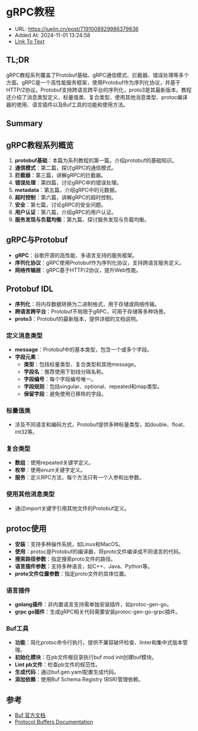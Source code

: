 # gRPC教程
- URL: https://juejin.cn/post/7191008929986379836
- Added At: 2024-11-01 13:24:58
- [Link To Text](2024-11-01-grpc教程_raw.md)

## TL;DR
gRPC教程系列覆盖了Protobuf基础、gRPC通信模式、拦截器、错误处理等多个方面。gRPC是一个高性能服务框架，使用Protobuf作为序列化协议，并基于HTTP/2协议。Protobuf支持跨语言跨平台的序列化，proto3是其最新版本。教程还介绍了消息类型定义、标量值类、复合类型、使用其他消息类型、protoc编译器的使用、语言插件以及Buf工具的功能和使用方法。

## Summary
## gRPC教程系列概览
1. **protobuf基础**：本篇为系列教程的第一篇，介绍protobuf的基础知识。
2. **通信模式**：第二篇，探讨gRPC的通信模式。
3. **拦截器**：第三篇，讲解gRPC的拦截器。
4. **错误处理**：第四篇，讨论gRPC中的错误处理。
5. **metadata**：第五篇，介绍gRPC中的元数据。
6. **超时控制**：第六篇，讲解gRPC的超时控制。
7. **安全**：第七篇，讨论gRPC的安全问题。
8. **用户认证**：第八篇，介绍gRPC的用户认证。
9. **服务发现与负载均衡**：第九篇，探讨服务发现与负载均衡。

## gRPC与Protobuf
- **gRPC**：谷歌开源的高性能、多语言支持的服务框架。
- **序列化协议**：gRPC使用Protobuf作为序列化协议，支持跨语言服务定义。
- **网络传输层**：gRPC基于HTTP/2协议，提升Web性能。

## Protobuf IDL
- **序列化**：将内存数据转换为二进制格式，用于存储或网络传输。
- **跨语言跨平台**：Protobuf不局限于gRPC，可用于存储等多种场景。
- **proto3**：Protobuf的最新版本，提供详细的文档说明。

### 定义消息类型
- **message**：Protobuf中的基本类型，包含一个或多个字段。
- **字段元素**：
  - **类型**：包括标量类型、复合类型和其他message。
  - **字段名**：推荐使用下划线分隔名称。
  - **字段编号**：每个字段编号唯一。
  - **字段规则**：包括singular、optional、repeated和map类型。
  - **保留字段**：避免使用已移除的字段。

### 标量值类
- 涉及不同语言和编码方式，Protobuf提供多种标量类型，如double、float、int32等。

### 复合类型
- **数组**：使用repeated关键字定义。
- **枚举**：使用enum关键字定义。
- **服务**：定义RPC方法，每个方法只有一个入参和出参数。

### 使用其他消息类型
- 通过import关键字引用其他文件的Protobuf定义。

## protoc使用
- **安装**：支持多种操作系统，如Linux和MacOS。
- **使用**：protoc是Protobuf的编译器，将proto文件编译成不同语言的代码。
- **搜索路径参数**：指定搜索proto文件的路径。
- **语言插件参数**：支持多种语言，如C++、Java、Python等。
- **proto文件位置参数**：指定proto文件的具体位置。

### 语言插件
- **golang插件**：非内置语言支持需单独安装插件，如protoc-gen-go。
- **grpc go插件**：生成gRPC相关代码需要安装protoc-gen-go-grpc插件。

### Buf工具
- **功能**：简化protoc命令行执行，提供不兼容破坏检查、linter和集中式版本管理。
- **初始化模块**：在pb文件根目录执行buf mod init创建buf模块。
- **Lint pb文件**：检查pb文件的规范性。
- **生成代码**：通过buf.gen.yaml配置生成代码。
- **添加依赖**：使用Buf Schema Registry (BSR)管理依赖。

## 参考
- [Buf 官方文档](https://docs.buf.build/introduction)
- [Protocol Buffers Documentation](https://protobuf.dev/)
